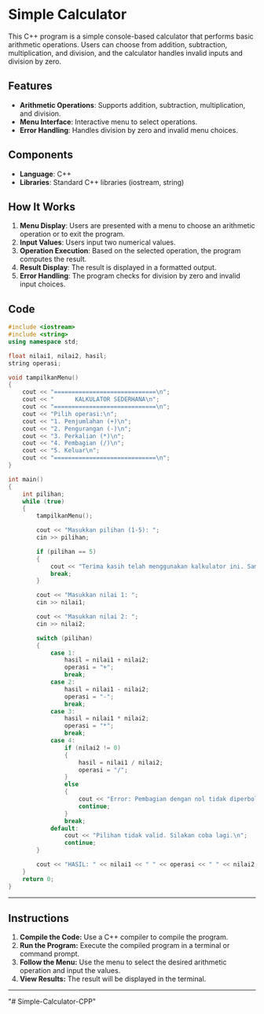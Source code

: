 # Simple Calculator

This C++ program is a simple console-based calculator that performs basic arithmetic operations. Users can choose from addition, subtraction, multiplication, and division, and the calculator handles invalid inputs and division by zero.

## Features

- **Arithmetic Operations**: Supports addition, subtraction, multiplication, and division.
- **Menu Interface**: Interactive menu to select operations.
- **Error Handling**: Handles division by zero and invalid menu choices.

## Components

- **Language**: C++
- **Libraries**: Standard C++ libraries (iostream, string)

## How It Works

1. **Menu Display**: Users are presented with a menu to choose an arithmetic operation or to exit the program.
2. **Input Values**: Users input two numerical values.
3. **Operation Execution**: Based on the selected operation, the program computes the result.
4. **Result Display**: The result is displayed in a formatted output.
5. **Error Handling**: The program checks for division by zero and invalid input choices.

## Code

```cpp
#include <iostream>
#include <string>
using namespace std;

float nilai1, nilai2, hasil;
string operasi;

void tampilkanMenu()
{
    cout << "=============================\n";
    cout << "      KALKULATOR SEDERHANA\n";
    cout << "=============================\n";
    cout << "Pilih operasi:\n";
    cout << "1. Penjumlahan (+)\n";
    cout << "2. Pengurangan (-)\n";
    cout << "3. Perkalian (*)\n";
    cout << "4. Pembagian (/)\n";
    cout << "5. Keluar\n";
    cout << "=============================\n";
}

int main()
{
    int pilihan;
    while (true)
    {
        tampilkanMenu();

        cout << "Masukkan pilihan (1-5): ";
        cin >> pilihan;

        if (pilihan == 5)
        {
            cout << "Terima kasih telah menggunakan kalkulator ini. Sampai jumpa!\n";
            break;
        }

        cout << "Masukkan nilai 1: ";
        cin >> nilai1;

        cout << "Masukkan nilai 2: ";
        cin >> nilai2;

        switch (pilihan)
        {
            case 1:
                hasil = nilai1 + nilai2;
                operasi = "+";
                break;
            case 2:
                hasil = nilai1 - nilai2;
                operasi = "-";
                break;
            case 3:
                hasil = nilai1 * nilai2;
                operasi = "*";
                break;
            case 4:
                if (nilai2 != 0)
                {
                    hasil = nilai1 / nilai2;
                    operasi = "/";
                }
                else
                {
                    cout << "Error: Pembagian dengan nol tidak diperbolehkan.\n";
                    continue;
                }
                break;
            default:
                cout << "Pilihan tidak valid. Silakan coba lagi.\n";
                continue;
        }

        cout << "HASIL: " << nilai1 << " " << operasi << " " << nilai2 << " = " << hasil << "\n\n";
    }
    return 0;
}

```

<hr/>

## Instructions

1. **Compile the Code:** Use a C++ compiler to compile the program.
2. **Run the Program:** Execute the compiled program in a terminal or command prompt.
3. **Follow the Menu:** Use the menu to select the desired arithmetic operation and input the values.
4. **View Results:** The result will be displayed in the terminal.

<hr/>
"# Simple-Calculator-CPP" 
